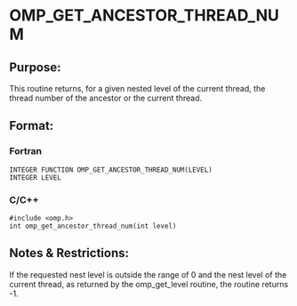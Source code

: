 # OMP_GET_ANCESTOR_THREAD_NUM

## Purpose:

This routine returns, for a given nested level of the current thread, the thread number of the ancestor or the current thread.

## Format:

### Fortran	
```
INTEGER FUNCTION OMP_GET_ANCESTOR_THREAD_NUM(LEVEL)
INTEGER LEVEL
```

### C/C++	
```
#include <omp.h>
int omp_get_ancestor_thread_num(int level) 
```
## Notes & Restrictions:

If the requested nest level is outside the range of 0 and the nest level of the current thread, as returned by the omp_get_level routine, the routine returns -1.
